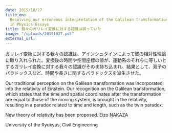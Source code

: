 ```yaml
---
date: 2015/10/27
title_en:
  Resolving our erroneous interpretation of the Galilean Transformation, accepted
  in Physics Essays
title: 我々のガリレイ変換に対する認識は誤っていた
image: "/uploads/20151027.pdf"
external_url:
---
```


ガリレイ変換に対する我々の認識は、アインシュタインによって彼の相対性理論に取り入れられた。変換後の時間や空間座標の値が、運動系のそれらに等しいとするガリレイ変換に対する我々の認識がそのま持ち込まれ、結果として、双子のパラドックスなど、時間や長さに関するパラドックスを派生させた。

Our traditional perception on the Galilean transformation was incorporated into the relativity of Einstein. Our recognition on the Galilean transformation, which states that the time and spatial coordinates after the transformation are equal to those of the moving system, is brought in the relativity, resulting in a paradox related to time and length, such as the twin paradox.

New theory of relativity has been proposed.
Eizo NAKAZA

University of the Ryukyus, Civil Engineering
